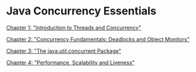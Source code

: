 # Java Concurrency Essentials

[Chapter 1: "Introduction to Threads and Concurrency"](/IntroduceToThreadsAndConcurrency.md)


[Chapter 2: "Concurrency Fundamentals: Deadlocks and Object Monitors"](/DeadLocksAndObjectMonitors.md)


[Chapter 3: "The java.util.concurrent Package"](/TheJavaUtilConcurrentPackage.md)

[Chapter 4: "Performance, Scalability and Liveness"](/PerformanceScalabilityLiveness.md)

